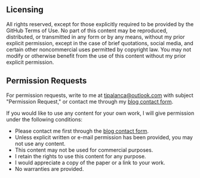 ## Licensing

All rights reserved, except for those explicitly required to be provided by the GitHub Terms of Use. No part of this content may be reproduced, distributed, or transmitted in any form or by any means, without my prior explicit permission, except in the case of brief quotations, social media, and certain other noncommercial uses permitted by copyright law. You may not modify or otherwise benefit from the use of this content without my prior explicit permission.

## Permission Requests

For permission requests, write to me at tjpalanca@outlook.com with subject "Permission Request," or contact me through my [blog contact form](http://www.jumbodumbothoughts.com/p/contact.html).

If you would like to use any content for your own work, I will give permission under the following conditions:

* Please contact me first through the [blog contact form](http://www.jumbodumbothoughts.com/p/contact.html).
* Unless explicit written or e-mail permission has been provided, you may not use any content.
* This content may not be used for commercial purposes.
* I retain the rights to use this content for any purpose.
* I would appreciate a copy of the paper or a link to your work.
* No warranties are provided.
